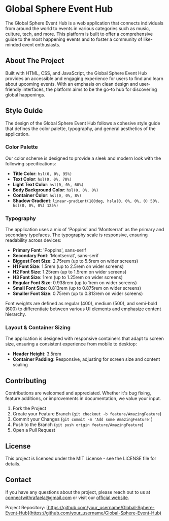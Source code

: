 # Global Sphere Event Hub

The Global Sphere Event Hub is a web application that connects individuals from around the world to events in various categories such as music, culture, tech, and more. This platform is built to offer a comprehensive guide to the most happening events and to foster a community of like-minded event enthusiasts.

## About The Project

Built with HTML, CSS, and JavaScript, the Global Sphere Event Hub provides an accessible and engaging experience for users to find and learn about upcoming events. With an emphasis on clean design and user-friendly interfaces, the platform aims to be the go-to hub for discovering global happenings.

## Style Guide

The design of the Global Sphere Event Hub follows a cohesive style guide that defines the color palette, typography, and general aesthetics of the application.

### Color Palette

Our color scheme is designed to provide a sleek and modern look with the following specifications:

- **Title Color**: `hsl(0, 0%, 95%)`
- **Text Color**: `hsl(0, 0%, 70%)`
- **Light Text Color**: `hsl(0, 0%, 60%)`
- **Body Background Color**: `hsl(0, 0%, 0%)`
- **Container Color**: `hsl(0, 0%, 8%)`
- **Shadow Gradient**: `linear-gradient(180deg, hsla(0, 0%, 0%, 0) 50%, hsl(0, 0%, 0%) 125%)`

### Typography

The application uses a mix of 'Poppins' and 'Montserrat' as the primary and secondary typefaces. The typography scale is responsive, ensuring readability across devices:

- **Primary Font**: 'Poppins', sans-serif
- **Secondary Font**: 'Montserrat', sans-serif
- **Biggest Font Size**: 2.75rem (up to 5.5rem on wider screens)
- **H1 Font Size**: 1.5rem (up to 2.5rem on wider screens)
- **H2 Font Size**: 1.25rem (up to 1.5rem on wider screens)
- **H3 Font Size**: 1rem (up to 1.25rem on wider screens)
- **Regular Font Size**: 0.938rem (up to 1rem on wider screens)
- **Small Font Size**: 0.813rem (up to 0.875rem on wider screens)
- **Smaller Font Size**: 0.75rem (up to 0.813rem on wider screens)

Font weights are defined as regular (400), medium (500), and semi-bold (600) to differentiate between various UI elements and emphasize content hierarchy.

### Layout & Container Sizing

The application is designed with responsive containers that adapt to screen size, ensuring a consistent experience from mobile to desktop:

- **Header Height**: 3.5rem
- **Container Padding**: Responsive, adjusting for screen size and content scaling

## Contributing

Contributions are welcomed and appreciated. Whether it's bug fixing, feature additions, or improvements in documentation, we value your input.

1. Fork the Project
2. Create your Feature Branch (`git checkout -b feature/AmazingFeature`)
3. Commit your Changes (`git commit -m 'Add some AmazingFeature'`)
4. Push to the Branch (`git push origin feature/AmazingFeature`)
5. Open a Pull Request

## License

This project is licensed under the MIT License - see the LICENSE file for details.

## Contact

If you have any questions about the project, please reach out to us at connectwithrafaela@gmail.com or visit our [official website](https://globalsphereeventhub.com).

Project Repository: [https://github.com/your_username/Global-Sphere-Event-Hub](https://github.com/your_username/Global-Sphere-Event-Hub)
